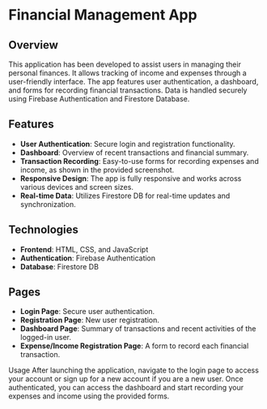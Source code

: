 # Financial Management App

## Overview
This application has been developed to assist users in managing their personal finances. It allows tracking of income and expenses through a user-friendly interface. The app features user authentication, a dashboard, and forms for recording financial transactions. Data is handled securely using Firebase Authentication and Firestore Database.

## Features

- **User Authentication**: Secure login and registration functionality.
- **Dashboard**: Overview of recent transactions and financial summary.
- **Transaction Recording**: Easy-to-use forms for recording expenses and income, as shown in the provided screenshot.
- **Responsive Design**: The app is fully responsive and works across various devices and screen sizes.
- **Real-time Data**: Utilizes Firestore DB for real-time updates and synchronization.

## Technologies

- **Frontend**: HTML, CSS, and JavaScript
- **Authentication**: Firebase Authentication
- **Database**: Firestore DB

## Pages

- **Login Page**: Secure user authentication.
- **Registration Page**: New user registration.
- **Dashboard Page**: Summary of transactions and recent activities of the logged-in user.
- **Expense/Income Registration Page**: A form to record each financial transaction.

Usage
After launching the application, navigate to the login page to access your account or sign up for a new account if you are a new user. Once authenticated, you can access the dashboard and start recording your expenses and income using the provided forms.

